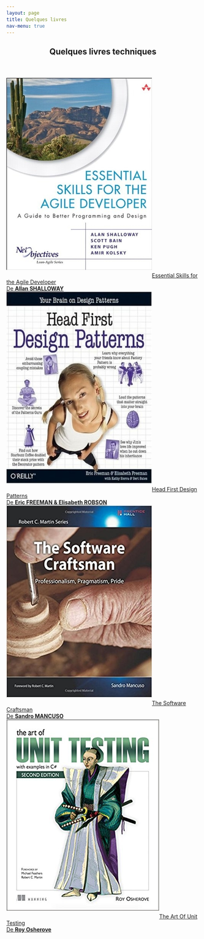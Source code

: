 ```yaml
---
layout: page
title: Quelques livres
nav-menu: true
---
```


<!-- Main -->
<div id="main" class="alt">

<!-- One -->
<section id="one">
	<div class="inner">
		<header class="major">
			<h1>Quelques livres techniques</h1>
		</header>
		<div class="box alt">
			<div class="row 50% uniform">
				<div class="4u">
					<a target="_blank" href="https://www.amazon.fr/Essential-Skills-Agile-Developer-Programming/dp/0321543734/ref=sr_1_1?ie=UTF8&qid=1523826555&sr=8-1&keywords=essential+skills+for+an+agile+developer"><span class="image fit" style="text-align:center"><img style="margin-bottom:20px" src="assets/images/essential-skills-for-agile-dev.jpg" alt="Essential Skills For Agile Developer" />Essential Skills for the Agile Developer <br/>De <strong>Allan SHALLOWAY</strong></span></a>
				</div>
				<div class="4u">
					<a target="_blank" href="https://www.amazon.fr/dp/B00AA36RZY/ref=dp-kindle-redirect?_encoding=UTF8&btkr=1"><span class="image fit" style="text-align:center"><img style="margin-bottom:20px" src="assets/images/head-first-design-patterns.jpg" alt="Head First Design Patterns" />Head First Design Patterns<br/>De <strong>Eric FREEMAN & Elisabeth ROBSON</strong></span></a>
				</div>
				<div class="4u$">
					<a target="_blank" href="https://www.amazon.fr/dp/B00QXAGIDO/ref=dp-kindle-redirect?_encoding=UTF8&btkr=1"><span class="image fit" style="text-align:center"><img style="margin-bottom:20px" src="assets/images/the-software-craftsman.jpg" alt="The Software Craftsman" />The Software Craftsman<br/>De <strong>Sandro MANCUSO</strong></span></a>
				</div>
				<div class="4u$">
					<a target="_blank" href="https://www.amazon.fr/Art-Unit-Testing-Roy-Osherove/dp/1617290890"><span class="image fit" style="text-align:center"><img style="margin-bottom:20px" src="assets/images/the-art-of-unit-testing.jpeg" alt="The Art Of Unit Testing" />The Art Of Unit Testing<br/>De <strong>Roy Osherove</strong></span></a>
				</div>
			</div>
		</div>
	</div>
</section>

</div>